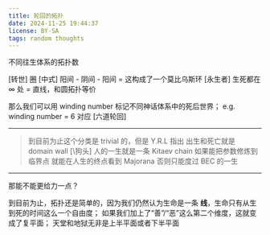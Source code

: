 ```yaml
---
title: 轮回的拓扑
date: 2024-11-25 19:44:37
license: BY-SA
tags: random thoughts
---
```

不同往生体系的拓扑数
<!-- more -->

[转世] 圈
[中式] 阳间 - 阴间 - 阳间 = 这构成了一个莫比乌斯环
[永生者] 生死都在 ∞ 处 = 直线，和圆拓扑等价

那么我们可以用 winding number 标记不同神话体系中的死后世界；
e.g. winding number = 6 对应 [六道轮回]

---
> 到目前为止这个分类是 trivial 的，但是 Y.R.L 指出
> 出生和死亡就是 domain wall [\狗头]
> 人的一生就是一条 Kitaev chain
> 如果能把参数修炼到临界点
> 就能在人生的终点看到 Majorana
> 否则只能度过 BEC 的一生
---

那能不能更给力一点？

到目前为止，拓扑还是简单的，因为我们仍然认为生命是一条 **线**，生命只有从生到死的时间这么一个自由度；
如果我们加上了“善”/“恶”这么第二个维度，这就变成了复平面；
天堂和地狱无非是上半平面或者下半平面


